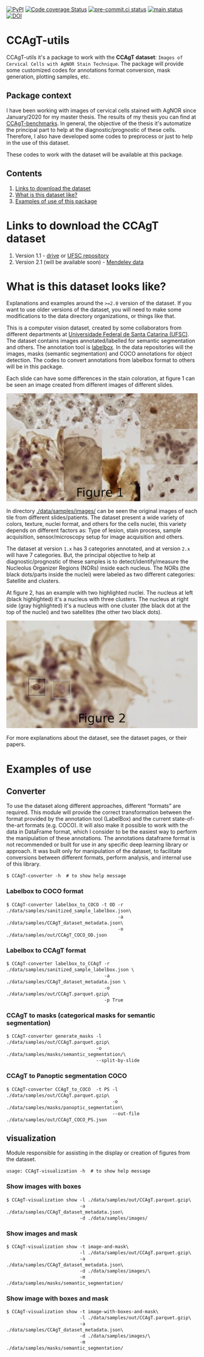 [![PyPI](https://img.shields.io/pypi/v/CCAgT-utils?color=blue&label=pypi%20version)](https://pypi.org/project/CCAgT-utils/)
[![Code coverage Status](https://codecov.io/gh/johnnv1/CCAgT-utils/branch/main/graph/badge.svg?token=HB8P4BKTZ7)](https://codecov.io/gh/johnnv1/CCAgT-utils)
[![pre-commit.ci status](https://results.pre-commit.ci/badge/github/johnnv1/CCAgT-utils/main.svg)](https://results.pre-commit.ci/latest/github/johnnv1/CCAgT-utils/main)
[![main status](https://github.com/johnnv1/CCAgT-utils/actions/workflows/main.yml/badge.svg)](https://github.com/johnnv1/CCAgT-utils/actions/workflows/main.yml)
[![DOI](https://zenodo.org/badge/456516174.svg)](https://zenodo.org/badge/latestdoi/456516174)

# CCAgT-utils

CCAgT-utils it's a package to work with the **CCAgT dataset**: `Images of Cervical Cells with AgNOR Stain Technique`. The package will provide some customized codes for annotations format conversion, mask generation, plotting samples, etc.


## Package context
I have been working with images of cervical cells stained with AgNOR since January/2020 for my master thesis. The results of my thesis you can find at [CCAgT-benchmarks](https://github.com/johnnv1/CCAgT-benchmarks). In general, the objective of the thesis it's automatize the principal part to help at the diagnostic/prognostic of these cells. Therefore, I also have developed some codes to preprocess or just to help in the use of this dataset.


These codes to work with the dataset will be available at this package.

## Contents

1. [Links to download the dataset](#links-to-download-the-ccagt-dataset)
2. [What is this dataset like?](#what-is-this-dataset-looks-like)
3. [Examples of use of this package](#examples-of-use)


# Links to download the CCAgT dataset

1. Version 1.1 - [drive](https://drive.google.com/drive/folders/1TBpYCv6S1ydASLauSzcsvO7Wc5O-WUw0?usp=sharing) or [UFSC repository](https://arquivos.ufsc.br/d/373be2177a33426a9e6c/)
2. Version 2.1 (will be available soon) - [Mendeley data](https://doi.org/10.17632/wg4bpm33hj.1)

# What is this dataset looks like?
Explanations and examples around the `>=2.0` version of the dataset. If you want to use older versions of the dataset, you will need to make some modifications to the data directory organizations, or things like that.


This is a computer vision dataset, created by some collaborators from different departments at [Universidade Federal de Santa Catarina (UFSC)](https://en.ufsc.br/). The dataset contains images annotated/labelled for semantic segmentation and others. The annotation tool is [labelbox](https://labelbox.com/). In the data repositories will the images, masks (semantic segmentation) and COCO annotations for object detection. The codes to convert annotations from labelbox format to others will be in this package.

Each slide can have some differences in the stain coloration, at figure 1 can be seen an image created from different images of different slides.

![Image sample created from samples from different slides](./data/static_images/Figure1.jpg)

In directory [./data/samples/images/](./data/samples/images/) can be seen the original images of each tile from different slides/patients. The dataset present a wide variety of colors, texture, nuclei format, and others for the cells nuclei, this variety depends on different factors as: Type of lesion, stain process, sample acquisition, sensor/microscopy setup for image acquisition and others.

The dataset at version `1.x` has 3 categories annotated, and at version `2.x` will have 7 categories. But, the principal objective to help at diagnostic/prognostic of these samples is to detect/identify/measure the Nucleolus Organizer Regions (NORs) inside each nucleus. The NORs (the black dots/parts inside the nuclei) were labeled as two different categories: Satellite and clusters.

At figure 2, has an example with two highlighted nuclei. The nucleus at left (black highlighted) it's a nucleus with three clusters. The nucleus at right side (gray highlighted) it's a nucleus with one cluster (the black dot at the top of the nuclei) and two satellites (the other two black dots).

![Image from a tile highlighting two nuclei](./data/static_images/Figure2.jpg)

For more explanations about the dataset, see the dataset pages, or their papers.


# Examples of use
## Converter
To use the dataset along different approaches, different “formats” are required. This module will provide the correct transformation between the format provided by the annotation tool (LabelBox) and the current state-of-the-art formats (e.g. COCO). It will also make it possible to work with the data in DataFrame format, which I consider to be the easiest way to perform the manipulation of these annotations. The annotations dataframe format is not recommended or built for use in any specific deep learning library or approach. It was built only for manipulation of the dataset, to facilitate conversions between different formats, perform analysis, and internal use of this library.

```console
$ CCAgT-converter -h  # to show help message
```

### Labelbox to COCO format
```console
$ CCAgT-converter labelbox_to_COCO -t OD -r ./data/samples/sanitized_sample_labelbox.json\
                                         -a ./data/samples/CCAgT_dataset_metadata.json\
                                         -o ./data/samples/out/CCAgT_COCO_OD.json
```

### Labelbox to CCAgT format
```console
$ CCAgT-converter labelbox_to_CCAgT -r ./data/samples/sanitized_sample_labelbox.json \
                                    -a ./data/samples/CCAgT_dataset_metadata.json \
                                    -o ./data/samples/out/CCAgT.parquet.gzip\
                                    -p True
```
### CCAgT to masks (categorical masks for semantic segmentation)
```console
$ CCAgT-converter generate_masks -l ./data/samples/out/CCAgT.parquet.gzip\
                                 -o ./data/samples/masks/semantic_segmentation/\
                                 --split-by-slide
```

### CCAgT to Panoptic segmentation COCO
```console
$ CCAgT-converter CCAgT_to_COCO  -t PS -l ./data/samples/out/CCAgT.parquet.gzip\
                                       -o ./data/samples/masks/panoptic_segmentation\
                                       --out-file ./data/samples/out/CCAgT_COCO_PS.json
```
## visualization
Module responsible for assisting in the display or creation of figures from the dataset.

```console
usage: CCAgT-visualization -h  # to show help message
```

### Show images with boxes
```console
$ CCAgT-visualization show -l ./data/samples/out/CCAgT.parquet.gzip\
                           -a ./data/samples/CCAgT_dataset_metadata.json\
                           -d ./data/samples/images/
```

### Show images and mask
```console
$ CCAgT-visualization show -t image-and-mask\
                           -l ./data/samples/out/CCAgT.parquet.gzip\
                           -a ./data/samples/CCAgT_dataset_metadata.json\
                           -d ./data/samples/images/\
                           -m ./data/samples/masks/semantic_segmentation/
```

### Show image with boxes and mask
```console
$ CCAgT-visualization show -t image-with-boxes-and-mask\
                           -l ./data/samples/out/CCAgT.parquet.gzip\
                           -a ./data/samples/CCAgT_dataset_metadata.json\
                           -d ./data/samples/images/\
                           -m ./data/samples/masks/semantic_segmentation/
```

